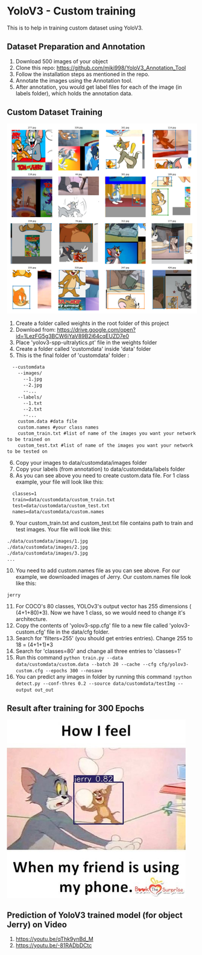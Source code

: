 # YoloV3 - Custom training

This is to help in training custom dataset using YoloV3.  

## Dataset Preparation and Annotation

1. Download 500 images of your object
2. Clone this repo: https://github.com/miki998/YoloV3_Annotation_Tool
3. Follow the installation steps as mentioned in the repo.
4. Annotate the images using the Annotation tool.
5. After annotation, you would get label files for each of the image (in labels folder), which holds the annotation data. 

## Custom Dataset Training
![Collage of training images](https://github.com/santhiya-v/EVA/blob/master/S13/yolov3_training/train_batch0.png)

1. Create a folder called weights in the root folder of this project
2. Download from: https://drive.google.com/open?id=1LezFG5g3BCW6iYaV89B2i64cqEUZD7e0
3. Place 'yolov3-spp-ultralytics.pt' file in the weights folder
4. Create a folder called 'customdata' inside 'data' folder
5. This is the final folder of 'customdata' folder :
``` data
  --customdata
    --images/
      --1.jpg
      --2.jpg
      --...
    --labels/
      --1.txt
      --2.txt
      --...
    custom.data #data file
    custom.names #your class names
    custom_train.txt #list of name of the images you want your network to be trained on
    custom_test.txt #list of name of the images you want your network to be tested on
```
 6. Copy your images to data/customdata/images folder
 7. Copy your labels (from annotation) to data/customdata/labels folder
 8. As you can see above you need to create custom.data file. For 1 class example, your file will look like this:
```
  classes=1
  train=data/customdata/custom_train.txt
  test=data/customdata/custom_test.txt 
  names=data/customdata/custom.names
```
9. Your custom_train.txt and custom_test.txt file contains path to train and test images. Your file will look like this:
```
./data/customdata/images/1.jpg
./data/customdata/images/2.jpg
./data/customdata/images/3.jpg
...
```
10. You need to add custom.names file as you can see above. For our example, we downloaded images of Jerry. Our custom.names file look like this:
```
jerry
```
11. For COCO's 80 classes, YOLOv3's output vector has 255 dimensions ( (4+1+80)*3). Now we have 1 class, so we would need to change it's architecture.
12. Copy the contents of 'yolov3-spp.cfg' file to a new file called 'yolov3-custom.cfg' file in the data/cfg folder.
13. Search for 'filters=255' (you should get entries entries). Change 255 to 18 = (4+1+1)*3
14. Search for 'classes=80' and change all three entries to 'classes=1'
15. Run this command ```python train.py --data data/customdata/custom.data --batch 20 --cache --cfg cfg/yolov3-custom.cfg --epochs 300 --nosave```
16. You can predict any images in folder by running this command ```!python detect.py --conf-thres 0.2 --source data/customdata/testImg --output out_out```

## Result after training for 300 Epochs

![result](https://github.com/santhiya-v/EVA/blob/master/S13/yolov3_training/prediction.jpg)

## Prediction of YoloV3 trained model (for object Jerry) on Video

1. https://youtu.be/qThk9ynBd_M
2. https://youtu.be/-81RADbDCtc

